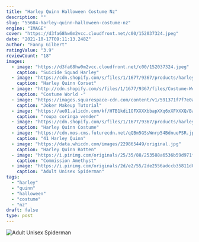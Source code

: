 ```yaml
---
title: "Harley Quinn Halloween Costume Nz"
description: ""
slug: "55684-harley-quinn-halloween-costume-nz"
engine: "IMAGE"
cover: "https://d3fa68hw0m2vcc.cloudfront.net/c00/152037324.jpeg"
date: "2021-10-17T09:11:13.248Z"
author: "Fanny Gilbert"
ratingValue: "3.9"
reviewCount: "18"
images:
  - image: "https://d3fa68hw0m2vcc.cloudfront.net/c00/152037324.jpeg"
    caption: "Suicide Squad Harley"
  - image: "https://cdn.shopify.com/s/files/1/1677/9367/products/harley-quinn-corset-for-adults-warner-bros-dc-comics-rubies-adults-womens-dc_800x.jpg?v=1588823520"
    caption: "Harley Quinn Corset"
  - image: "http://cdn.shopify.com/s/files/1/1677/9367/files/Costume-World-Logo-2-png_550x.png?v=1496641497"
    caption: "Costume World -"
  - image: "https://images.squarespace-cdn.com/content/v1/591371f7f7e0ab3fda0050e5/1496249285455-WT6SE0CT3UT57YMAC0XP/ke17ZwdGBToddI8pDm48kO37f2y5lLYSYpVvz71XrAN7gQa3H78H3Y0txjaiv_0fDoOvxcdMmMKkDsyUqMSsMWxHk725yiiHCCLfrh8O1z4YTzHvnKhyp6Da-NYroOW3ZGjoBKy3azqku80C789l0o8OMvY5tuV_wqZQCqqStn4dud9i-X96zAP7QA2EXUHmsksnWIbB1FX-pWSv5y8XxQ/image-asset.jpeg"
    caption: "Joker Makeup Tutorial"
  - image: "https://ae01.alicdn.com/kf/HTB1kdi1OFXXXXbbapXXq6xXFXXXQ/Batman-The-Dark-Knight-font-b-Joker-b-font-Costume-Batman-font-b-Joker-b-font.jpg"
    caption: "roupa coringa vender"
  - image: "https://cdn.shopify.com/s/files/1/1677/9367/products/harley-quinn-costume-for-tweens-warner-bros-dc-comics-rubies-teen-girls-dc-3_9c2bb566-ed70-43eb-a2e3-8390b7db5932_800x.jpg?v=1588846975"
    caption: "Harley Quinn Costume"
  - image: "https://cdn.mos.cms.futurecdn.net/qQBm5GSsWnrp54BdnuePSR.jpg"
    caption: "41 Harley Quinn"
  - image: "https://data.whicdn.com/images/229865449/original.jpg"
    caption: "Harley Quinn Rotten"
  - image: "https://i.pinimg.com/originals/25/35/88/253588a6536b59d971f2c2503467a539.jpg"
    caption: "Commission Amethyst"
  - image: "https://i.pinimg.com/originals/2d/e2/55/2de2556adccb35811d0eddaeca95c7d8.jpg"
    caption: "Adult Unisex Spiderman"
tags:
  - "harley"
  - "quinn"
  - "halloween"
  - "costume"
  - "nz"
draft: false
type: post
---
```



![Adult Unisex Spiderman](https://i.pinimg.com/originals/2d/e2/55/2de2556adccb35811d0eddaeca95c7d8.jpg "Adult Unisex Spiderman")


<!--inArticleAds-->

<!--galleryOne-->


<!--inArticleAds-->

<!--galleryTwo-->


<!--galleryThree-->

